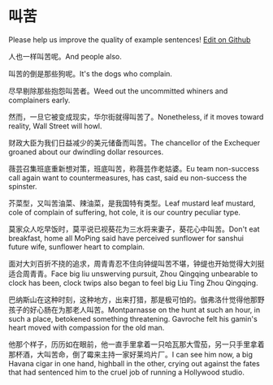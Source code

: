 # 叫苦

Please help us improve the quality of example sentences! [Edit on Github](https://github.com/jiyushe/jiyu-example-sentence-source/blob/main/chinese/jiaoku.md)

<p><span class="chinese">人也一样叫苦呢。</span><span class="english">And people also.</span></p>

<p><span class="chinese">叫苦的倒是那些狗呢。</span><span class="english">It's the dogs who complain.</span></p>

<p><span class="chinese">尽早剔除那些抱怨叫苦者。</span><span class="english">Weed out the uncommitted whiners and complainers early.</span></p>

<p><span class="chinese">然而，一旦它被变成现实，华尔街就得叫苦了。</span><span class="english">Nonetheless, if it moves toward reality, Wall Street will howl.</span></p>

<p><span class="chinese">财政大臣为我们日益减少的美元储备而叫苦。</span><span class="english">The chancellor of the Exchequer groaned about our dwindling dollar resources.</span></p>

<p><span class="chinese">薇芸召集班底重新想对策，班底叫苦，称薇芸作老姑婆。</span><span class="english">Eu team non-success call again want to countermeasures, has cast, said eu non-success the spinster.</span></p>

<p><span class="chinese">芥菜型，又叫苦油菜、辣油菜，是我国特有类型。</span><span class="english">Leaf mustard leaf mustard, cole of complain of suffering, hot cole, it is our country peculiar type.</span></p>

<p><span class="chinese">莫家众人吃早饭时，莫平说已视葵花为三水将来妻子，葵花心中叫苦。</span><span class="english">Don't eat breakfast, home all MoPing said have perceived sunflower for sanshui future wife, sunflower heart to complain.</span></p>

<p><span class="chinese">面对大刘百折不挠的追求，周青青忍不住向钟缇叫苦不堪，钟缇也开始觉得大刘挺适合周青青。</span><span class="english">Face big liu unswerving pursuit, Zhou Qingqing unbearable to clock has been, clock twips also began to feel big Liu Ting Zhou Qingqing.</span></p>

<p><span class="chinese">巴纳斯山在这种时刻，这种地方，出来打猎，那是极可怕的。伽弗洛什觉得他那野孩子的好心肠在为那老人叫苦。</span><span class="english">Montparnasse on the hunt at such an hour, in such a place, betokened something threatening. Gavroche felt his gamin's heart moved with compassion for the old man.</span></p>

<p><span class="chinese">他那个样子，历历如在眼前，他一直手里拿着一只哈瓦那大雪茄，另一只手里拿着那杯酒，大叫苦命，倒了霉来主持一家好莱坞片厂。</span><span class="english">I can see him now, a big Havana cigar in one hand, highball in the other, crying out against the fates that had sentenced him to the cruel job of running a Hollywood studio.</span></p>

